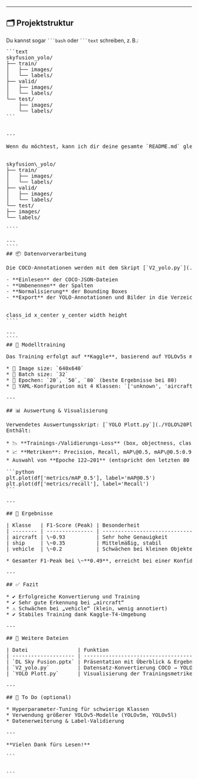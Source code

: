 
---


## 🗂️ Projektstruktur
Du kannst sogar ` ```bash ` oder ` ```text ` schreiben, z. B.:

<pre>
```text
skyfusion_yolo/
├── train/
│   ├── images/
│   └── labels/
├── valid/
│   ├── images/
│   └── labels/
└── test/
    ├── images/
    └── labels/
```


---

Wenn du möchtest, kann ich dir deine gesamte `README.md` gleich fertig als Datei senden – oder sogar in einem GitHub-kompatiblen ZIP-Projektordner zusammenstellen. Sag Bescheid.


skyfusion\_yolo/
├── train/
│   ├── images/
│   └── labels/
├── valid/
│   ├── images/
│   └── labels/
└── test/
├── images/
└── labels/

````

---
````
## 📦 Datenvorverarbeitung

Die COCO-Annotationen werden mit dem Skript [`V2_yolo.py`](./V2_yolo.py) in das YOLO-Format überführt. Dies umfasst:

- **Einlesen** der COCO-JSON-Dateien
- **Umbenennen** der Spalten
- **Normalisierung** der Bounding Boxes
- **Export** der YOLO-Annotationen und Bilder in die Verzeichnisstruktur


class_id x_center y_center width height
````

---
````
## 🧠 Modelltraining

Das Training erfolgt auf **Kaggle**, basierend auf YOLOv5s mit:

* 📸 Image size: `640x640`
* 🔁 Batch size: `32`
* 🧮 Epochen: `20`, `50`, `80` (beste Ergebnisse bei 80)
* 📂 YAML-Konfiguration mit 4 Klassen: `['unknown', 'aircraft', 'ship', 'vehicle']`

---

## 📊 Auswertung & Visualisierung

Verwendetes Auswertungsskript: [`YOLO Plott.py`](./YOLO%20Plott.py)
Enthält:

* 📉 **Trainings-/Validierungs-Loss** (box, objectness, class)
* 📈 **Metriken**: Precision, Recall, mAP\@0.5, mAP\@0.5:0.95
* Auswahl von **Epoche 122–201** (entspricht den letzten 80 Epochen)

```python
plt.plot(df['metrics/mAP_0.5'], label='mAP@0.5')
plt.plot(df['metrics/recall'], label='Recall')
```

---

## 🧪 Ergebnisse

| Klasse   | F1-Score (Peak) | Besonderheit                   |
| -------- | --------------- | ------------------------------ |
| aircraft | \~0.93          | Sehr hohe Genauigkeit          |
| ship     | \~0.35          | Mittelmäßig, stabil            |
| vehicle  | \~0.2           | Schwächen bei kleinen Objekten |

* Gesamter F1-Peak bei \~**0.49**, erreicht bei einer Konfidenz von **0.234**

---

## ✅ Fazit

* ✔ Erfolgreiche Konvertierung und Training
* ✔ Sehr gute Erkennung bei „aircraft“
* ⚠ Schwächen bei „vehicle“ (klein, wenig annotiert)
* ✔ Stabiles Training dank Kaggle-T4-Umgebung

---

## 📎 Weitere Dateien

| Datei                | Funktion                                 |
| -------------------- | ---------------------------------------- |
| `DL Sky Fusion.pptx` | Präsentation mit Überblick & Ergebnissen |
| `V2_yolo.py`         | Datensatz-Konvertierung COCO → YOLO      |
| `YOLO Plott.py`      | Visualisierung der Trainingsmetriken     |

---

## 📌 To Do (optional)

* Hyperparameter-Tuning für schwierige Klassen
* Verwendung größerer YOLOv5-Modelle (YOLOv5m, YOLOv5l)
* Datenerweiterung & Label-Validierung

---

**Vielen Dank fürs Lesen!**

```


```
